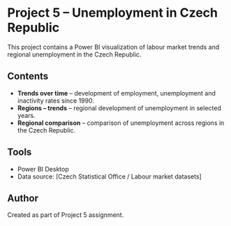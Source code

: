 # Project 5 – Unemployment in Czech Republic

This project contains a Power BI visualization of labour market trends and regional unemployment in the Czech Republic.

## Contents
- **Trends over time** – development of employment, unemployment and inactivity rates since 1990.  
- **Regions – trends** – regional development of unemployment in selected years.  
- **Regional comparison** – comparison of unemployment across regions in the Czech Republic.  

## Tools
- Power BI Desktop
- Data source: [Czech Statistical Office / Labour market datasets]

## Author
Created as part of Project 5 assignment.
